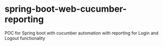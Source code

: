 # spring-boot-web-cucumber-reporting
POC for Spring boot with cucumber automation with reporting for Login and Logout functionality
